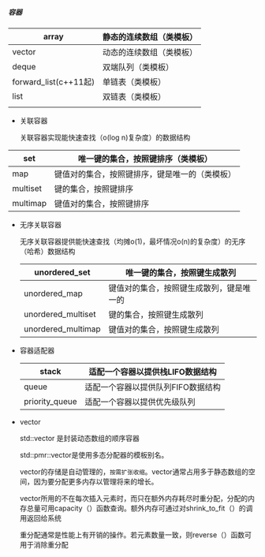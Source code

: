 ##### 容器

| array                 | 静态的连续数组（类模板） |
| --------------------- | ------------------------ |
| vector                | 动态的连续数组（类模板） |
| deque                 | 双端队列（类模板）       |
| forward_list(c++11起) | 单链表（类模板）         |
| list                  | 双链表（类模板）         |
|                       |                          |

- 关联容器

  关联容器实现能快速查找（o(log n)复杂度）的数据结构

| set      | 唯一键的集合，按照键排序（类模板）             |
| -------- | ---------------------------------------------- |
| map      | 键值对的集合，按照键排序，键是唯一的（类模板） |
| multiset | 键的集合，按照键排序                           |
| multimap | 键值对的集合，按照键排序                       |



- 无序关联容器

  无序关联容器提供能快速查找（均摊o(1)，最坏情况o(n)的复杂度）的无序（哈希）数据结构

  | unordered_set      | 唯一键的集合，按照键生成散列             |
  | ------------------ | ---------------------------------------- |
  | unordered_map      | 键值对的集合，按照键生成散列，键是唯一的 |
  | unordered_multiset | 键的集合，按照键生成散列                 |
  | unordered_multimap | 键值对的集合，按照键生成散列             |

  

- 容器适配器

  | stack          | 适配一个容器以提供栈LIFO数据结构   |
  | -------------- | ---------------------------------- |
  | queue          | 适配一个容器以提供队列FIFO数据结构 |
  | priority_queue | 适配一个容器以提供优先级队列       |

  

- vector

  std::vector 是封装动态数组的顺序容器

  std::pmr::vector是使用多态分配器的模板别名。

  vector的存储是自动管理的，`按需扩张收缩`。vector通常占用多于静态数组的空间，因为要分配更多内存以管理将来的增长。

  vector所用的不在每次插入元素时，而只在额外内存耗尽时重分配，分配的内存总量可用capacity（）函数查询。额外内存可通过对shrink_to_fit（）的调用返回给系统

  重分配通常是性能上有开销的操作。若元素数量一致，则reverse（）函数可用于消除重分配





















